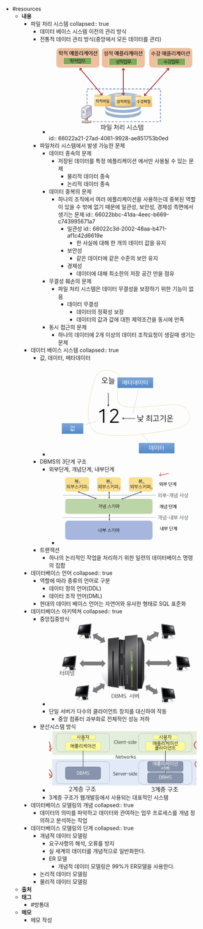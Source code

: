 - #resources
	- **내용**
		- 파일 처리 시스템
		  collapsed:: true
			- 데이터 베이스 시스템 이전의 관리 방식
			- 전통적 데이터 관리 방식(중앙에서 모든 데이터를 관리)
				- ![image.png](../assets/image_1711417926498_0.png)
				  id:: 66022a21-27ad-4061-9928-ae851753b0ed
			- 파일처리 시스템에서 발생 가능한 문제
				- 데이터 종속의 문제
					- 저장된 데이터를 특정 에플리케이션 에서만 사용될 수 있는 문제
						- 물리적 데이터 종속
						- 논리적 데이터 종속
				- 데이터 중복의 문제
					- 하나의 조직에서 여러 에플리케이션을 사용하는데 중복된 역할이 있을 수 밖에 없기 때문에 일관성, 보안성, 경제성 측면에서 생기는 문제
					  id:: 66022bbc-41da-4eec-b669-c743995671a7
						- 일관성
						  id:: 66022c3d-2002-48aa-b471-af1c42d6619e
							- 한 사실에 대해 한 개의 데이터 값을 유지
						- 보안성
							- 같은 데이터에 같은 수준의 보안 유지
						- 경제성
							- 데이터에 대해 최소한의 저장 공간 만을 점유
				- 무결성 훼손의 문제
					- 파일 처리 시스템은 데이터 무결성을 보장하기 위한 기능이 없음
						- 데이터 무결성
							- 데이터의 정확성 보장
							- 데이터의 값과 값에 대한 제약조건을 동시에 만족
				- 동시 접근의 문제
					- 하나의 데이터에 2개 이상의 데이터 조작요청이 생길때 생기는 문제
		- 데이터 베이스 시스템
		  collapsed:: true
			- 값, 데이터, 메타데이터
				- ![image.png](../assets/image_1711422955771_0.png)
			- DBMS의 3단계 구조
				- 외부단계, 개념단계, 내부단계
					- ![image.png](../assets/image_1711436415285_0.png)
			- 트랜잭션
				- 하나의 논리적인 작업을 처리하기 위한 일련의 데이터베이스 명령의 집합
		- 데이터베이스 언어
		  collapsed:: true
			- 역할에 따라 종류의 언어로 구분
				- 데이터 정의 언어(DDL)
				- 데이터 조작 언어(DML)
			- 현대의 데이터 베이스 언어는 자연어와 유사한 형태로 SQL 표준화
		- 데이터베이스 아키텍쳐
		  collapsed:: true
			- 중앙집중방식
				- ![image.png](../assets/image_1711437008087_0.png)
				- 단일 서버가 다수의 클라이언트 장치를 대신하여 작동
					- 중앙 컴퓨터 과부화로 전체적인 성능 저하
			- 분산시스템 방식
				- ![image.png](../assets/image_1711437344344_0.png)
				- 3계층 구조가 웹개발등에서 사용되는 대표적인 시스템
		- 데이터베이스 모델링의 개념
		  collapsed:: true
			- 데이터의 의미를 파악하고 데이터와 관여하는 업무 프로세스를 개념 정의하고 분석하는 작업
		- 데이터베이스 모델링의 단계
		  collapsed:: true
			- 개념적 데이터 모델링
				- 요구사항의 해석, 오류를 방지
				- 실 세계의 데이터를 개념적으로 일반화한다.
				- ER 모델
					- 개념적 데이터 모델링은 99%가 ER모델을 사용한다.
			- 논리적 데이터 모델링
			- 물리적 데이터 모델링
	- **출처**
	- **태그**
		- #방통대
	- **메모**
		- 메모 작성
